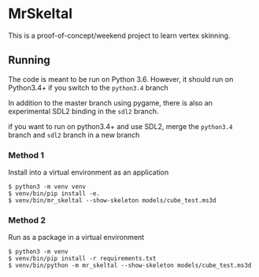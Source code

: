 # MrSkeltal
This is a proof-of-concept/weekend project to learn vertex skinning.

## Running
The code is meant to be run on Python 3.6. However, it should run on Python3.4+
if you switch to the `python3.4` branch

In addition to the master branch using pygame, there is also an experimental SDL2 binding in the `sdl2` branch.

if you want to run on python3.4+ and use SDL2, merge the `python3.4` branch and `sdl2` branch in a new branch

### Method 1
Install into a virtual environment as an application

    $ python3 -m venv venv
    $ venv/bin/pip install -e.
    $ venv/bin/mr_skeltal --show-skeleton models/cube_test.ms3d

### Method 2
Run as a package in a virtual environment

    $ python3 -m venv
    $ venv/bin/pip install -r requirements.txt
    $ venv/bin/python -m mr_skeltal --show-skeleton models/cube_test.ms3d

